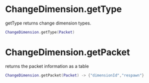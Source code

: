 # ChangeDimension.getType
getType returns change dimension types.
```lua
ChangeDimension.getType(Packet)
```
# ChangeDimension.getPacket
returns the packet information as a table
```lua
ChangeDimension.getPacket(Packet) -> {"dimensionId","respawn"}
```